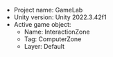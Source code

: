 <!-- UNITY CODE ASSIST INSTRUCTIONS START -->
- Project name: GameLab
- Unity version: Unity 2022.3.42f1
- Active game object:
  - Name: InteractionZone
  - Tag: ComputerZone
  - Layer: Default
<!-- UNITY CODE ASSIST INSTRUCTIONS END -->